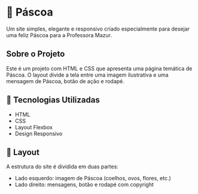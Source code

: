 # 🐰 Páscoa

Um site simples, elegante e responsivo criado especialmente para desejar uma feliz Páscoa para a Professora Mazur.

## Sobre o Projeto

Este é um projeto com HTML e CSS que apresenta uma página temática de Páscoa. O layout divide a tela entre uma imagem ilustrativa e uma mensagem de Páscoa, botão de ação e rodapé.

## 🔧 Tecnologias Utilizadas

- HTML
- CSS  
- Layout Flexbox  
- Design Responsivo  

## 📸 Layout

A estrutura do site é dividida em duas partes:
- Lado esquerdo: imagem de Páscoa (coelhos, ovos, flores, etc.)
- Lado direito: mensagens, botão e rodapé com copyright
